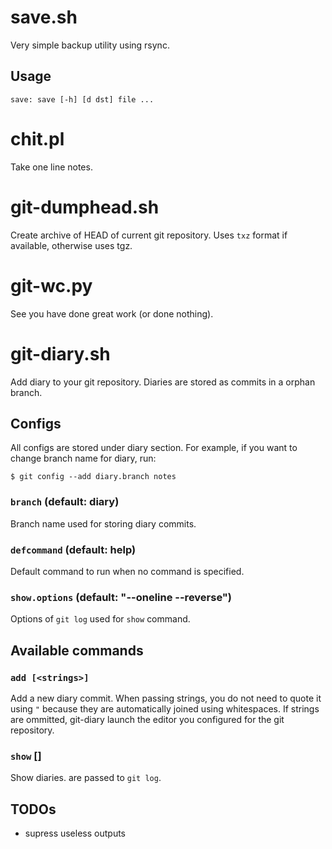 save.sh
=======

Very simple backup utility using rsync.

Usage
-----

    save: save [-h] [d dst] file ...


chit.pl
=======

Take one line notes.



git-dumphead.sh
===============

Create archive of HEAD of current git repository.
Uses `txz` format if available, otherwise uses tgz.



git-wc.py
=========

See you have done great work (or done nothing).



git-diary.sh
============

Add diary to your git repository. Diaries are stored as commits in a orphan
branch.


Configs
-------

All configs are stored under diary section. For example, if you want to change
branch name for diary, run:

    $ git config --add diary.branch notes

### `branch` (default: diary)

Branch name used for storing diary commits.

### `defcommand` (default: help)

Default command to run when no command is specified.

### `show.options` (default: "--oneline --reverse")

Options of `git log` used for `show` command.


Available commands
------------------

### `add [<strings>]`

Add a new diary commit. When passing strings, you do not need to quote it using
`"` because they are automatically joined using whitespaces. If strings are
ommitted, git-diary launch the editor you configured for the git repository.

### `show` [<options>]

Show diaries. <options> are passed to `git log`.


TODOs
-----

* supress useless outputs
